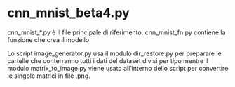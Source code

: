 # cnn_mnist_beta4.py

cnn_mnist_*.py è il file principale di riferimento.
cnn_mnist_fn.py contiene la funzione che crea il modello

Lo script image_generator.py usa il modulo dir_restore.py per preparare le cartelle che conterranno tutti i dati del dataset divisi per tipo mentre il modulo matrix_to_image.py viene usato all’interno dello script per convertire le singole matrici in file .png.
